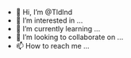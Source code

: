 - 👋 Hi, I’m @Tldlnd
- 👀 I’m interested in ...
- 🌱 I’m currently learning ...
- 💞️ I’m looking to collaborate on ...
- 📫 How to reach me ...

<!---
Tldlnd/Tldlnd is a ✨ special ✨ repository because its `README.md` (this file) appears on your GitHub profile.
You can click the Preview link to take a look at your changes.
--->
